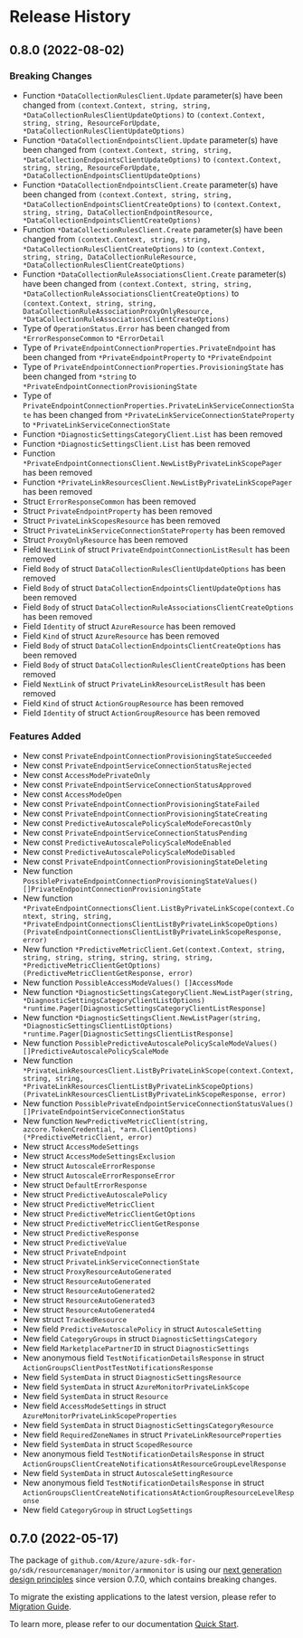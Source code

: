 # Release History

## 0.8.0 (2022-08-02)
### Breaking Changes

- Function `*DataCollectionRulesClient.Update` parameter(s) have been changed from `(context.Context, string, string, *DataCollectionRulesClientUpdateOptions)` to `(context.Context, string, string, ResourceForUpdate, *DataCollectionRulesClientUpdateOptions)`
- Function `*DataCollectionEndpointsClient.Update` parameter(s) have been changed from `(context.Context, string, string, *DataCollectionEndpointsClientUpdateOptions)` to `(context.Context, string, string, ResourceForUpdate, *DataCollectionEndpointsClientUpdateOptions)`
- Function `*DataCollectionEndpointsClient.Create` parameter(s) have been changed from `(context.Context, string, string, *DataCollectionEndpointsClientCreateOptions)` to `(context.Context, string, string, DataCollectionEndpointResource, *DataCollectionEndpointsClientCreateOptions)`
- Function `*DataCollectionRulesClient.Create` parameter(s) have been changed from `(context.Context, string, string, *DataCollectionRulesClientCreateOptions)` to `(context.Context, string, string, DataCollectionRuleResource, *DataCollectionRulesClientCreateOptions)`
- Function `*DataCollectionRuleAssociationsClient.Create` parameter(s) have been changed from `(context.Context, string, string, *DataCollectionRuleAssociationsClientCreateOptions)` to `(context.Context, string, string, DataCollectionRuleAssociationProxyOnlyResource, *DataCollectionRuleAssociationsClientCreateOptions)`
- Type of `OperationStatus.Error` has been changed from `*ErrorResponseCommon` to `*ErrorDetail`
- Type of `PrivateEndpointConnectionProperties.PrivateEndpoint` has been changed from `*PrivateEndpointProperty` to `*PrivateEndpoint`
- Type of `PrivateEndpointConnectionProperties.ProvisioningState` has been changed from `*string` to `*PrivateEndpointConnectionProvisioningState`
- Type of `PrivateEndpointConnectionProperties.PrivateLinkServiceConnectionState` has been changed from `*PrivateLinkServiceConnectionStateProperty` to `*PrivateLinkServiceConnectionState`
- Function `*DiagnosticSettingsCategoryClient.List` has been removed
- Function `*DiagnosticSettingsClient.List` has been removed
- Function `*PrivateEndpointConnectionsClient.NewListByPrivateLinkScopePager` has been removed
- Function `*PrivateLinkResourcesClient.NewListByPrivateLinkScopePager` has been removed
- Struct `ErrorResponseCommon` has been removed
- Struct `PrivateEndpointProperty` has been removed
- Struct `PrivateLinkScopesResource` has been removed
- Struct `PrivateLinkServiceConnectionStateProperty` has been removed
- Struct `ProxyOnlyResource` has been removed
- Field `NextLink` of struct `PrivateEndpointConnectionListResult` has been removed
- Field `Body` of struct `DataCollectionRulesClientUpdateOptions` has been removed
- Field `Body` of struct `DataCollectionEndpointsClientUpdateOptions` has been removed
- Field `Body` of struct `DataCollectionRuleAssociationsClientCreateOptions` has been removed
- Field `Identity` of struct `AzureResource` has been removed
- Field `Kind` of struct `AzureResource` has been removed
- Field `Body` of struct `DataCollectionEndpointsClientCreateOptions` has been removed
- Field `Body` of struct `DataCollectionRulesClientCreateOptions` has been removed
- Field `NextLink` of struct `PrivateLinkResourceListResult` has been removed
- Field `Kind` of struct `ActionGroupResource` has been removed
- Field `Identity` of struct `ActionGroupResource` has been removed

### Features Added

- New const `PrivateEndpointConnectionProvisioningStateSucceeded`
- New const `PrivateEndpointServiceConnectionStatusRejected`
- New const `AccessModePrivateOnly`
- New const `PrivateEndpointServiceConnectionStatusApproved`
- New const `AccessModeOpen`
- New const `PrivateEndpointConnectionProvisioningStateFailed`
- New const `PrivateEndpointConnectionProvisioningStateCreating`
- New const `PredictiveAutoscalePolicyScaleModeForecastOnly`
- New const `PrivateEndpointServiceConnectionStatusPending`
- New const `PredictiveAutoscalePolicyScaleModeEnabled`
- New const `PredictiveAutoscalePolicyScaleModeDisabled`
- New const `PrivateEndpointConnectionProvisioningStateDeleting`
- New function `PossiblePrivateEndpointConnectionProvisioningStateValues() []PrivateEndpointConnectionProvisioningState`
- New function `*PrivateEndpointConnectionsClient.ListByPrivateLinkScope(context.Context, string, string, *PrivateEndpointConnectionsClientListByPrivateLinkScopeOptions) (PrivateEndpointConnectionsClientListByPrivateLinkScopeResponse, error)`
- New function `*PredictiveMetricClient.Get(context.Context, string, string, string, string, string, string, string, *PredictiveMetricClientGetOptions) (PredictiveMetricClientGetResponse, error)`
- New function `PossibleAccessModeValues() []AccessMode`
- New function `*DiagnosticSettingsCategoryClient.NewListPager(string, *DiagnosticSettingsCategoryClientListOptions) *runtime.Pager[DiagnosticSettingsCategoryClientListResponse]`
- New function `*DiagnosticSettingsClient.NewListPager(string, *DiagnosticSettingsClientListOptions) *runtime.Pager[DiagnosticSettingsClientListResponse]`
- New function `PossiblePredictiveAutoscalePolicyScaleModeValues() []PredictiveAutoscalePolicyScaleMode`
- New function `*PrivateLinkResourcesClient.ListByPrivateLinkScope(context.Context, string, string, *PrivateLinkResourcesClientListByPrivateLinkScopeOptions) (PrivateLinkResourcesClientListByPrivateLinkScopeResponse, error)`
- New function `PossiblePrivateEndpointServiceConnectionStatusValues() []PrivateEndpointServiceConnectionStatus`
- New function `NewPredictiveMetricClient(string, azcore.TokenCredential, *arm.ClientOptions) (*PredictiveMetricClient, error)`
- New struct `AccessModeSettings`
- New struct `AccessModeSettingsExclusion`
- New struct `AutoscaleErrorResponse`
- New struct `AutoscaleErrorResponseError`
- New struct `DefaultErrorResponse`
- New struct `PredictiveAutoscalePolicy`
- New struct `PredictiveMetricClient`
- New struct `PredictiveMetricClientGetOptions`
- New struct `PredictiveMetricClientGetResponse`
- New struct `PredictiveResponse`
- New struct `PredictiveValue`
- New struct `PrivateEndpoint`
- New struct `PrivateLinkServiceConnectionState`
- New struct `ProxyResourceAutoGenerated`
- New struct `ResourceAutoGenerated`
- New struct `ResourceAutoGenerated2`
- New struct `ResourceAutoGenerated3`
- New struct `ResourceAutoGenerated4`
- New struct `TrackedResource`
- New field `PredictiveAutoscalePolicy` in struct `AutoscaleSetting`
- New field `CategoryGroups` in struct `DiagnosticSettingsCategory`
- New field `MarketplacePartnerID` in struct `DiagnosticSettings`
- New anonymous field `TestNotificationDetailsResponse` in struct `ActionGroupsClientPostTestNotificationsResponse`
- New field `SystemData` in struct `DiagnosticSettingsResource`
- New field `SystemData` in struct `AzureMonitorPrivateLinkScope`
- New field `SystemData` in struct `Resource`
- New field `AccessModeSettings` in struct `AzureMonitorPrivateLinkScopeProperties`
- New field `SystemData` in struct `DiagnosticSettingsCategoryResource`
- New field `RequiredZoneNames` in struct `PrivateLinkResourceProperties`
- New field `SystemData` in struct `ScopedResource`
- New anonymous field `TestNotificationDetailsResponse` in struct `ActionGroupsClientCreateNotificationsAtResourceGroupLevelResponse`
- New field `SystemData` in struct `AutoscaleSettingResource`
- New anonymous field `TestNotificationDetailsResponse` in struct `ActionGroupsClientCreateNotificationsAtActionGroupResourceLevelResponse`
- New field `CategoryGroup` in struct `LogSettings`


## 0.7.0 (2022-05-17)

The package of `github.com/Azure/azure-sdk-for-go/sdk/resourcemanager/monitor/armmonitor` is using our [next generation design principles](https://azure.github.io/azure-sdk/general_introduction.html) since version 0.7.0, which contains breaking changes.

To migrate the existing applications to the latest version, please refer to [Migration Guide](https://aka.ms/azsdk/go/mgmt/migration).

To learn more, please refer to our documentation [Quick Start](https://aka.ms/azsdk/go/mgmt).